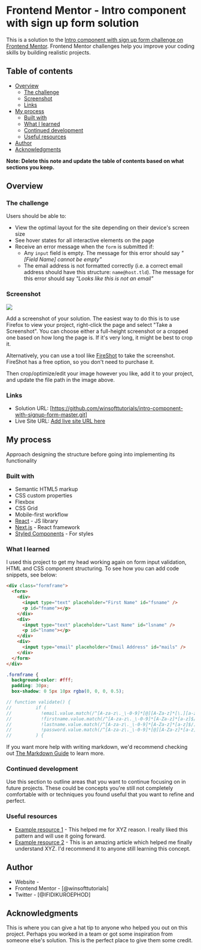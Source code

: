 # Frontend Mentor - Intro component with sign up form solution

This is a solution to the [Intro component with sign up form challenge on Frontend Mentor](https://www.frontendmentor.io/challenges/intro-component-with-signup-form-5cf91bd49edda32581d28fd1). Frontend Mentor challenges help you improve your coding skills by building realistic projects.

## Table of contents

- [Overview](#overview)
  - [The challenge](#the-challenge)
  - [Screenshot](#screenshot)
  - [Links](#links)
- [My process](#my-process)
  - [Built with](#built-with)
  - [What I learned](#what-i-learned)
  - [Continued development](#continued-development)
  - [Useful resources](#useful-resources)
- [Author](#author)
- [Acknowledgments](#acknowledgments)

**Note: Delete this note and update the table of contents based on what sections you keep.**

## Overview

### The challenge

Users should be able to:

- View the optimal layout for the site depending on their device's screen size
- See hover states for all interactive elements on the page
- Receive an error message when the `form` is submitted if:
  - Any `input` field is empty. The message for this error should say _"[Field Name] cannot be empty"_
  - The email address is not formatted correctly (i.e. a correct email address should have this structure: `name@host.tld`). The message for this error should say _"Looks like this is not an email"_

### Screenshot

![](./screenshot.jpg)

Add a screenshot of your solution. The easiest way to do this is to use Firefox to view your project, right-click the page and select "Take a Screenshot". You can choose either a full-height screenshot or a cropped one based on how long the page is. If it's very long, it might be best to crop it.

Alternatively, you can use a tool like [FireShot](https://getfireshot.com/) to take the screenshot. FireShot has a free option, so you don't need to purchase it.

Then crop/optimize/edit your image however you like, add it to your project, and update the file path in the image above.

### Links

- Solution URL: [https://github.com/winsofttutorials/intro-component-with-signup-form-master.git]
- Live Site URL: [Add live site URL here](https://your-live-site-url.com)

## My process

Approach designing the structure before going into implementing its functionality

### Built with

- Semantic HTML5 markup
- CSS custom properties
- Flexbox
- CSS Grid
- Mobile-first workflow
- [React](https://reactjs.org/) - JS library
- [Next.js](https://nextjs.org/) - React framework
- [Styled Components](https://styled-components.com/) - For styles

### What I learned

I used this project to get my head working again on form input validation, HTML and CSS component structuring.
To see how you can add code snippets, see below:

```html
<div class="formframe">
  <form>
    <div>
      <input type="text" placeholder="First Name" id="fsname" />
      <p id="fname"></p>
    </div>
    <div>
      <input type="text" placeholder="Last Name" id="lsname" />
      <p id="lname"></p>
    </div>
    <div>
      <input type="email" placeholder="Email Address" id="mails" />
    </div>
  </form>
</div>
```

```css
.formframe {
  background-color: #fff;
  padding: 30px;
  box-shadow: 0 5px 10px rgba(0, 0, 0, 0.5);

```

```js
// function validate() {
//         if (
//           !email.value.match(/^[A-za-z\._\-0-9]*[@][A-Za-z]*[\.][a-z]{2,4}$/) &&
//           !firstname.value.match(/^[A-za-z\._\-0-9]*[A-Za-z]*[a-z]$/) &&
//           !lastname.value.match(/^[A-za-z\._\-0-9]*[A-Za-z]*[a-z]$/) &&
//           !password.value.match(/^[A-za-z\._\-0-9]*[@][A-Za-z]*[a-z]{2,6}$/)
//         ) {
```

If you want more help with writing markdown, we'd recommend checking out [The Markdown Guide](https://www.markdownguide.org/) to learn more.

### Continued development

Use this section to outline areas that you want to continue focusing on in future projects. These could be concepts you're still not completely comfortable with or techniques you found useful that you want to refine and perfect.

### Useful resources

- [Example resource 1](https://www.example.com) - This helped me for XYZ reason. I really liked this pattern and will use it going forward.
- [Example resource 2](https://www.example.com) - This is an amazing article which helped me finally understand XYZ. I'd recommend it to anyone still learning this concept.

## Author

- Website - [](https://www.your-site.com)
- Frontend Mentor - [@winsofttutorials]
- Twitter - [@IFIDIKUROEPHOD]

## Acknowledgments

This is where you can give a hat tip to anyone who helped you out on this project. Perhaps you worked in a team or got some inspiration from someone else's solution. This is the perfect place to give them some credit.
